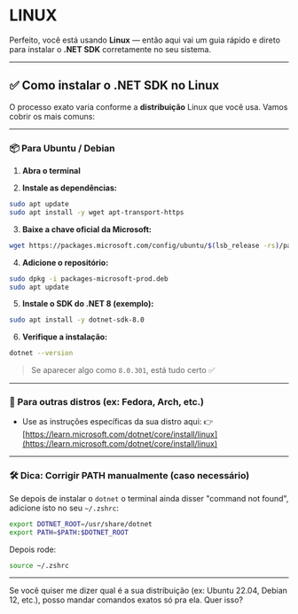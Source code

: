 # LINUX

Perfeito, você está usando **Linux** — então aqui vai um guia rápido e direto para instalar o **.NET SDK** corretamente no seu sistema.

---

## ✅ Como instalar o .NET SDK no Linux

O processo exato varia conforme a **distribuição** Linux que você usa. Vamos cobrir os mais comuns:

---

### 📦 Para Ubuntu / Debian

1. **Abra o terminal**

2. **Instale as dependências:**

```bash
sudo apt update
sudo apt install -y wget apt-transport-https
```

3. **Baixe a chave oficial da Microsoft:**

```bash
wget https://packages.microsoft.com/config/ubuntu/$(lsb_release -rs)/packages-microsoft-prod.deb -O packages-microsoft-prod.deb
```

4. **Adicione o repositório:**

```bash
sudo dpkg -i packages-microsoft-prod.deb
sudo apt update
```

5. **Instale o SDK do .NET 8 (exemplo):**

```bash
sudo apt install -y dotnet-sdk-8.0
```

6. **Verifique a instalação:**

```bash
dotnet --version
```

> Se aparecer algo como `8.0.301`, está tudo certo ✅

---

### 🐧 Para outras distros (ex: Fedora, Arch, etc.)

* Use as instruções específicas da sua distro aqui:
  👉 [https://learn.microsoft.com/dotnet/core/install/linux](https://learn.microsoft.com/dotnet/core/install/linux)

---

### 🛠️ Dica: Corrigir PATH manualmente (caso necessário)

Se depois de instalar o `dotnet` o terminal ainda disser "command not found", adicione isto no seu `~/.zshrc`:

```bash
export DOTNET_ROOT=/usr/share/dotnet
export PATH=$PATH:$DOTNET_ROOT
```

Depois rode:

```bash
source ~/.zshrc
```

---

Se você quiser me dizer qual é a sua distribuição (ex: Ubuntu 22.04, Debian 12, etc.), posso mandar comandos exatos só pra ela. Quer isso?
